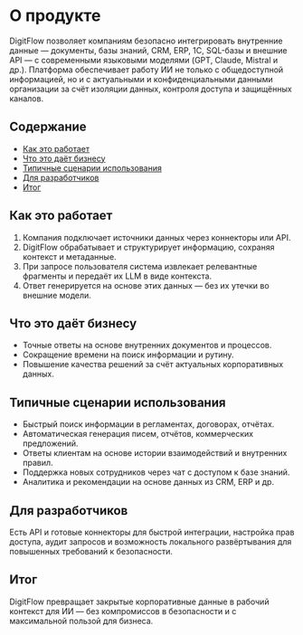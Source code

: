 # О продукте

DigitFlow позволяет компаниям безопасно интегрировать внутренние данные — документы, базы знаний, CRM, ERP, 1С, SQL-базы и внешние API — с современными языковыми моделями (GPT, Claude, Mistral и др.). Платформа обеспечивает работу ИИ не только с общедоступной информацией, но и с актуальными и конфиденциальными данными организации за счёт изоляции данных, контроля доступа и защищённых каналов.

## Содержание

- [Как это работает](#как-это-работает)
- [Что это даёт бизнесу](#что-это-даёт-бизнесу)
- [Типичные сценарии использования](#типичные-сценарии-использования)
- [Для разработчиков](#для-разработчиков)
- [Итог](#итог)

## Как это работает
1. Компания подключает источники данных через коннекторы или API.
2. DigitFlow обрабатывает и структурирует информацию, сохраняя контекст и метаданные.
3. При запросе пользователя система извлекает релевантные фрагменты и передаёт их LLM в виде контекста.
4. Ответ генерируется на основе этих данных — без их утечки во внешние модели.

## Что это даёт бизнесу
- Точные ответы на основе внутренних документов и процессов.
- Сокращение времени на поиск информации и рутину.
- Повышение качества решений за счёт актуальных корпоративных данных.

## Типичные сценарии использования
- Быстрый поиск информации в регламентах, договорах, отчётах.
- Автоматическая генерация писем, отчётов, коммерческих предложений.
- Ответы клиентам на основе истории взаимодействий и внутренних правил.
- Поддержка новых сотрудников через чат с доступом к базе знаний.
- Аналитика и рекомендации на основе данных из CRM, ERP и др.

## Для разработчиков
Есть API и готовые коннекторы для быстрой интеграции, настройка прав доступа, аудит запросов и возможность локального развёртывания для повышенных требований к безопасности.

## Итог
DigitFlow превращает закрытые корпоративные данные в рабочий контекст для ИИ — без компромиссов в безопасности и с максимальной пользой для бизнеса.